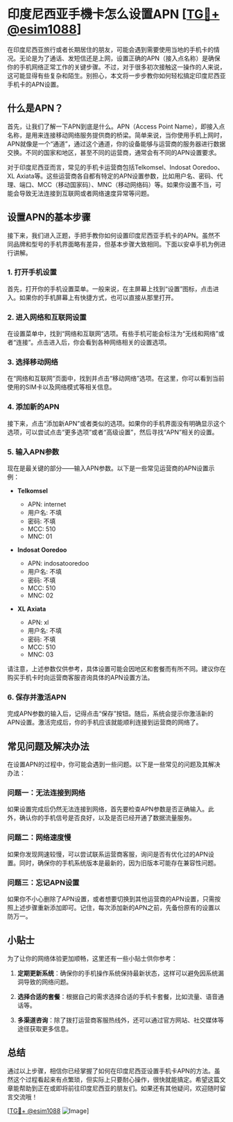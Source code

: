 # 印度尼西亚手機卡怎么设置APN [[TG💪+ @esim1088](https://t.me/s/esim1088)]

在印度尼西亚旅行或者长期居住的朋友，可能会遇到需要使用当地的手机卡的情况。无论是为了通话、发短信还是上网，设置正确的APN（接入点名称）是确保你的手机网络正常工作的关键步骤。不过，对于很多初次接触这一操作的人来说，这可能显得有些复杂和陌生。别担心，本文将一步步教你如何轻松搞定印度尼西亚手机卡的APN设置。

## 什么是APN？

首先，让我们了解一下APN到底是什么。APN（Access Point Name），即接入点名称，是用来连接移动网络服务提供商的桥梁。简单来说，当你使用手机上网时，APN就像是一个“通道”，通过这个通道，你的设备能够与运营商的服务器进行数据交换。不同的国家和地区，甚至不同的运营商，通常会有不同的APN设置要求。

对于印度尼西亚而言，常见的手机卡运营商包括Telkomsel、Indosat Ooredoo、XL Axiata等。这些运营商各自都有特定的APN设置参数，比如用户名、密码、代理、端口、MCC（移动国家码）、MNC（移动网络码）等。如果你设置不当，可能会导致无法连接到互联网或者网络速度异常等问题。

## 设置APN的基本步骤

接下来，我们进入正题，手把手教你如何设置印度尼西亚手机卡的APN。虽然不同品牌和型号的手机界面略有差异，但基本步骤大致相同。下面以安卓手机为例进行讲解。

### 1. 打开手机设置

首先，打开你的手机设置菜单。一般来说，在主屏幕上找到“设置”图标，点击进入。如果你的手机屏幕上有快捷方式，也可以直接从那里打开。

### 2. 进入网络和互联网设置

在设置菜单中，找到“网络和互联网”选项。有些手机可能会标注为“无线和网络”或者“连接”。点击进入后，你会看到各种网络相关的设置选项。

### 3. 选择移动网络

在“网络和互联网”页面中，找到并点击“移动网络”选项。在这里，你可以看到当前使用的SIM卡以及网络模式等相关信息。

### 4. 添加新的APN

接下来，点击“添加新APN”或者类似的选项。如果你的手机界面没有明确显示这个选项，可以尝试点击“更多选项”或者“高级设置”，然后寻找“APN”相关的设置。

### 5. 输入APN参数

现在是最关键的部分——输入APN参数。以下是一些常见运营商的APN设置示例：

- **Telkomsel**
  - APN: internet
  - 用户名: 不填
  - 密码: 不填
  - MCC: 510
  - MNC: 01

- **Indosat Ooredoo**
  - APN: indosatooredoo
  - 用户名: 不填
  - 密码: 不填
  - MCC: 510
  - MNC: 02

- **XL Axiata**
  - APN: xl
  - 用户名: 不填
  - 密码: 不填
  - MCC: 510
  - MNC: 03

请注意，上述参数仅供参考，具体设置可能会因地区和套餐而有所不同。建议你在购买手机卡时向运营商客服咨询具体的APN设置方法。

### 6. 保存并激活APN

完成APN参数的输入后，记得点击“保存”按钮。随后，系统会提示你激活新的APN设置。激活完成后，你的手机应该就能顺利连接到运营商的网络了。

## 常见问题及解决办法

在设置APN的过程中，你可能会遇到一些问题。以下是一些常见的问题及其解决办法：

### 问题一：无法连接到网络

如果设置完成后仍然无法连接到网络，首先要检查APN参数是否正确输入。此外，确认你的手机信号是否良好，以及是否已经开通了数据流量服务。

### 问题二：网络速度慢

如果你发现网速较慢，可以尝试联系运营商客服，询问是否有优化过的APN设置。同时，确保你的手机系统版本是最新的，因为旧版本可能存在兼容性问题。

### 问题三：忘记APN设置

如果你不小心删除了APN设置，或者想要切换到其他运营商的APN设置，只需按照上述步骤重新添加即可。记住，每次添加新的APN之前，先备份原有的设置以防万一。

## 小贴士

为了让你的网络体验更加顺畅，这里还有一些小贴士供你参考：

1. **定期更新系统**：确保你的手机操作系统保持最新状态，这样可以避免因系统漏洞导致的网络问题。
   
2. **选择合适的套餐**：根据自己的需求选择合适的手机卡套餐，比如流量、语音通话等。

3. **多渠道咨询**：除了拨打运营商客服热线外，还可以通过官方网站、社交媒体等途径获取更多信息。

## 总结

通过以上步骤，相信你已经掌握了如何在印度尼西亚设置手机卡APN的方法。虽然这个过程看起来有点繁琐，但实际上只要耐心操作，很快就能搞定。希望这篇文章能帮助到正在或即将前往印度尼西亚的朋友们。如果还有其他疑问，欢迎随时留言交流哦！

[[TG💪+ @esim1088](https://t.me/s/esim1088) ![Image](https://i.postimg.cc/4NQfJmqS/Snipaste-2025-05-13-00-14-12.png)]